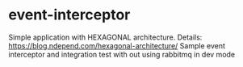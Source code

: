 # event-interceptor
Simple application with HEXAGONAL architecture. Details: https://blog.ndepend.com/hexagonal-architecture/
Sample event interceptor and integration test with out using rabbitmq in dev mode
